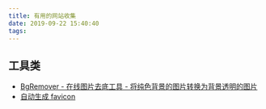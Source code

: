 ```yaml
---
title: 有用的网站收集
date: 2019-09-22 15:40:40
tags:
---
```

## 工具类

- [BgRemover - 在线图片去底工具 - 将纯色背景的图片转换为背景透明的图片](http://www.aigei.com/bgremover/)
- [自动生成 favicon](https://www.favicon-generator.org/)

